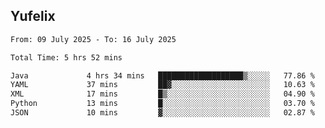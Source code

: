 ## Yufelix

<!--START_SECTION:waka-->

```txt
From: 09 July 2025 - To: 16 July 2025

Total Time: 5 hrs 52 mins

Java             4 hrs 34 mins   ███████████████████▒░░░░░   77.86 %
YAML             37 mins         ██▓░░░░░░░░░░░░░░░░░░░░░░   10.63 %
XML              17 mins         █▒░░░░░░░░░░░░░░░░░░░░░░░   04.90 %
Python           13 mins         █░░░░░░░░░░░░░░░░░░░░░░░░   03.70 %
JSON             10 mins         ▓░░░░░░░░░░░░░░░░░░░░░░░░   02.87 %
```

<!--END_SECTION:waka-->

